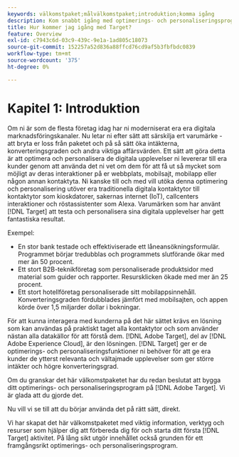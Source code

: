 ```yaml
---
keywords: välkomstpaket;målvälkomstpaket;introduktion;komma igång
description: Kom snabbt igång med optimerings- och personaliseringsprogrammet med Adobe Target. Adobe [!DNL Target] Välkomstpaket är en bra startplats.
title: Hur kommer jag igång med Target?
feature: Overview
exl-id: c7943c6d-03c9-439c-9e1a-1ad805c18073
source-git-commit: 152257a52d836a88ffcd76cd9af5b3fbfbdc0839
workflow-type: tm+mt
source-wordcount: '375'
ht-degree: 0%

---
```


# Kapitel 1: Introduktion

Om ni är som de flesta företag idag har ni moderniserat era era digitala marknadsföringskanaler. Nu letar ni efter sätt att särskilja ert varumärke - att bryta er loss från paketet och på så sätt öka intäkterna, konverteringsgraden och andra viktiga affärsvärden. Ett sätt att göra detta är att optimera och personalisera de digitala upplevelser ni levererar till era kunder genom att använda det ni vet om dem för att få ut så mycket som möjligt av deras interaktioner på er webbplats, mobilsajt, mobilapp eller någon annan kontaktyta. Ni kanske till och med vill utöka denna optimering och personalisering utöver era traditionella digitala kontaktytor till kontaktytor som kioskdatorer, sakernas internet (IoT), callcenters interaktioner och röstassistenter som Alexa. Varumärken som har använt [!DNL Target] att testa och personalisera sina digitala upplevelser har gett fantastiska resultat.

Exempel:

* En stor bank testade och effektiviserade ett låneansökningsformulär. Programmet börjar tredubblas och programmets slutförande ökar med mer än 50 procent.
* Ett stort B2B-teknikföretag som personaliserade produktsidor med material som guider och rapporter. Resursklicken ökade med mer än 25 procent.
* Ett stort hotellföretag personaliserade sitt mobilappsinnehåll. Konverteringsgraden fördubblades jämfört med mobilsajten, och appen körde över 1,5 miljarder dollar i bokningar.

För att kunna interagera med kunderna på det här sättet krävs en lösning som kan användas på praktiskt taget alla kontaktytor och som använder nästan alla datakällor för att förstå dem. [!DNL Adobe Target], del av [!DNL Adobe Experience Cloud], är den lösningen. [!DNL Target] ger er de optimerings- och personaliseringsfunktioner ni behöver för att ge era kunder de ytterst relevanta och vältajmade upplevelser som ger större intäkter och högre konverteringsgrad.

Om du granskar det här välkomstpaketet har du redan beslutat att bygga ditt optimerings- och personaliseringsprogram på [!DNL Adobe Target]. Vi är glada att du gjorde det.

Nu vill vi se till att du börjar använda det på rätt sätt, direkt.

Vi har skapat det här välkomstpaketet med viktig information, verktyg och resurser som hjälper dig att förbereda dig för och starta ditt första [!DNL Target] aktivitet. På lång sikt utgör innehållet också grunden för ett framgångsrikt optimerings- och personaliseringsprogram.
